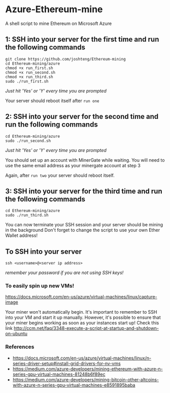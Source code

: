 # Azure-Ethereum-mine
A shell script to mine Ethereum on Microsoft Azure

## 1: SSH into your server for the first time and run the following commands
```
git clone https://github.com/joshteng/Ethereum-mining
cd Ethereum-mining/azure
chmod +x run_first.sh
chmod +x run_second.sh
chmod +x run_third.sh
sudo ./run_first.sh
```
*Just hit 'Yes' or 'Y' every time you are prompted*

Your server should reboot itself after `run one`

## 2: SSH into your server for the second time and run the following commands
```
cd Ethereum-mining/azure
sudo ./run_second.sh
```
*Just hit 'Yes' or 'Y' every time you are prompted*

You should set up an account with MinerGate while waiting. You will need to use the same email address as your minergate account at step 3

Again, after `run two` your server should reboot itself.

## 3: SSH into your server for the third time and run the following commands
```
cd Ethereum-mining/azure
sudo ./run_third.sh
```

You can now terminate your SSH session and your server should be mining in the background
Don't forget to change the script to use your own Ether Wallet address!

## To SSH into your server
```
ssh <username>@<server ip address>
```
*remember your password if you are not using SSH keys!*

### To easily spin up new VMs!
https://docs.microsoft.com/en-us/azure/virtual-machines/linux/capture-image

Your miner won't automatically begin. It's important to remember to SSH into your VM and start it up manually.
However, it's possible to ensure that your miner begins working as soon as your instances start up! Check this link http://ccm.net/faq/3348-execute-a-script-at-startup-and-shutdown-on-ubuntu

### References

* https://docs.microsoft.com/en-us/azure/virtual-machines/linux/n-series-driver-setup#install-grid-drivers-for-nv-vms
* https://medium.com/azure-developers/mining-ethereum-with-azure-n-series-gpu-virtual-machines-81248b6f89ec
* https://medium.com/azure-developers/mining-bitcoin-other-altcoins-with-azure-n-series-gpu-virtual-machines-e8591895baba
